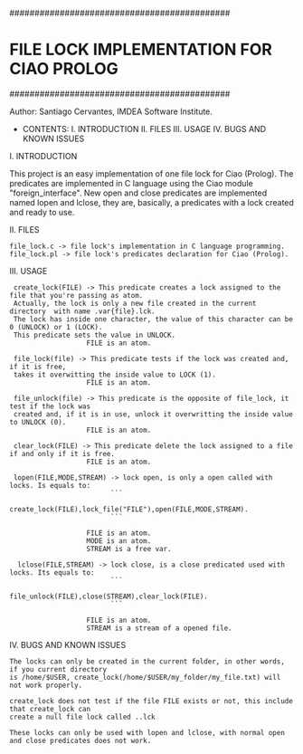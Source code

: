 ############################################
# FILE LOCK IMPLEMENTATION FOR CIAO PROLOG #
############################################

Author: Santiago Cervantes, IMDEA Software Institute.

* CONTENTS:
        I. INTRODUCTION
        II. FILES
        III. USAGE
        IV. BUGS AND KNOWN ISSUES

I. INTRODUCTION

   This project is an easy implementation of one file lock for Ciao (Prolog). 
   The predicates are implemented in C language using the Ciao module "foreign_interface".
   New open and close predicates are implemented named lopen and lclose, they are, basically,
   a predicates with a lock created and ready to use.



II. FILES
    
    file_lock.c -> file lock's implementation in C language programming.
    file_lock.pl -> file lock's predicates declaration for Ciao (Prolog).



III. USAGE

     create_lock(FILE) -> This predicate creates a lock assigned to the file that you're passing as atom. 
     Actually, the lock is only a new file created in the current directory  with name .var{file}.lck. 
     The lock has inside one character, the value of this character can be 0 (UNLOCK) or 1 (LOCK).
     This predicate sets the value in UNLOCK.
                       FILE is an atom.

     file_lock(file) -> This predicate tests if the lock was created and, if it is free, 
     takes it overwitting the inside value to LOCK (1).
                       FILE is an atom.

     file_unlock(file) -> This predicate is the opposite of file_lock, it test if the lock was 
     created and, if it is in use, unlock it overwritting the inside value to UNLOCK (0).
                       FILE is an atom.

     clear_lock(FILE) -> This predicate delete the lock assigned to a file if and only if it is free.
                       FILE is an atom.

     lopen(FILE,MODE,STREAM) -> lock open, is only a open called with locks. Is equals to:
                             ```
                             create_lock(FILE),lock_file("FILE"),open(FILE,MODE,STREAM).
                             ```
                        
                       FILE is an atom.
                       MODE is an atom.
                       STREAM is a free var.
     
      lclose(FILE,STREAM) -> lock close, is a close predicated used with locks. Its equals to:
                             ```
                             file_unlock(FILE),close(STREAM),clear_lock(FILE).
                             ```

                       FILE is an atom.
                       STREAM is a stream of a opened file.



IV. BUGS AND KNOWN ISSUES

    The locks can only be created in the current folder, in other words, if you current directory 
    is /home/$USER, create_lock(/home/$USER/my_folder/my_file.txt) will not work properly.

    create_lock does not test if the file FILE exists or not, this include that create_lock can 
    create a null file lock called ..lck

    These locks can only be used with lopen and lclose, with normal open and close predicates does not work.
